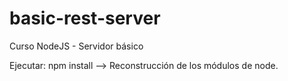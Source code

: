 # basic-rest-server
Curso NodeJS - Servidor básico

Ejecutar: npm install --> Reconstrucción de los módulos de node.
